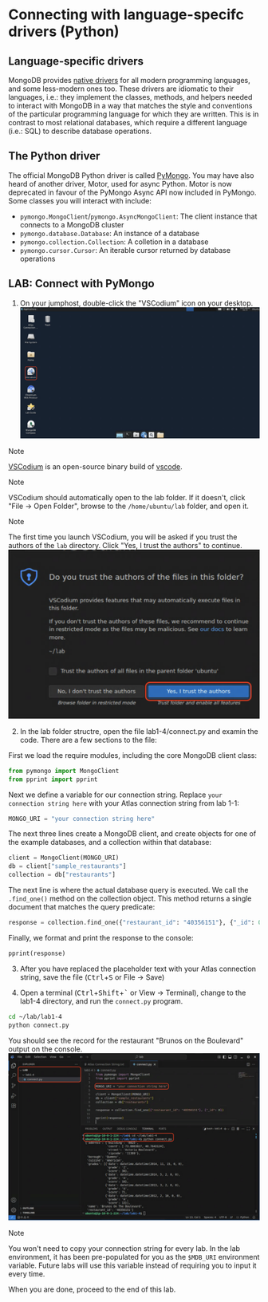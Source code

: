 # Connecting with language-specifc drivers (Python)

## Language-specific drivers
MongoDB provides [native drivers](https://www.mongodb.com/docs/drivers/) 
for all modern programming languages, and some less-modern ones too. These 
drivers are idiomatic to their languages, i.e.: they implement the classes,
methods, and helpers needed to interact with MongoDB in a way that matches the
style and conventions of the particular programming language for which they
are written. This is in contrast to most relational databases, which require a
different language (i.e.: SQL) to describe database operations.

## The Python driver
The official MongoDB Python driver is called 
[PyMongo](https://www.mongodb.com/docs/languages/python/). You may have also heard
of another driver, Motor, used for async Python. Motor is now deprecated in
favour of the PyMongo Async API now included in PyMongo. Some classes you will
interact with include:

- `pymongo.MongoClient`/`pymongo.AsyncMongoClient`: The client instance that 
  connects to a MongoDB cluster
- `pymongo.database.Database`: An instance of a database
- `pymongo.collection.Collection`: A colletion in a database
- `pymongo.cursor.Cursor`: An iterable cursor returned by database operations

## LAB: Connect with PyMongo

1. On your jumphost, double-click the "VSCodium" icon on your desktop.
  ![Desktop showing the VSCodium Icon](images/vscodium-icon.png)

  > [!NOTE]
  > [VSCodium](https://vscodium.com/) is an open-source binary build of [vscode](https://github.com/Microsoft/vscode).

  > [!NOTE] 
  > VSCodium should automatically open to the lab folder. If it 
    doesn't, click "File -> Open Folder", browse to the `/home/ubuntu/lab`
    folder, and open it.

  > [!NOTE] 
  > The first time you launch VSCodium, you will be asked if you
    trust the authors of the `lab` directory. Click "Yes, I trust the authors"
    to continue.
    ![Folder trust dialog](images/codium-trust-authors.png)

2. In the lab folder structre, open the file lab1-4/connect.py and examin the code.
  There are a few sections to the file:

  First we load the require modules, including the core MongoDB client class:
  ```python
  from pymongo import MongoClient
  from pprint import pprint
  ```

  Next we define a variable for our connection string. Replace 
  `your connection string here` with your Atlas connection string from lab 1-1:
  ```python
  MONGO_URI = "your connection string here"
  ```

  The next three lines create a MongoDB client, and create objects for one of
  the example databases, and a collection within that database:
  ```python
  client = MongoClient(MONGO_URI)
  db = client["sample_restaurants"]
  collection = db["restaurants"]
  ```

  The next line is where the actual database query is executed. We call the
  `.find_one()` method on the collection object. This method returns a single
  document that matches the query predicate:
  ```python
  response = collection.find_one({"restaurant_id": "40356151"}, {"_id": 0})
  ```

  Finally, we format and print the response to the console:
  ```python
  pprint(response)
  ```

3. After you have replaced the placeholder text with your Atlas connection
  string, save the file (<kbd>Ctrl</kbd>+<kbd>S</kbd> or File -> Save)

4. Open a terminal (<kbd>Ctrl</kbd>+<kbd>Shift</kbd>+<kbd>\`</kbd> or View -> Terminal), change to the lab1-4
  directory, and run the `connect.py` program.
  ```bash
  cd ~/lab/lab1-4
  python connect.py
  ```

  You should see the record for the restaurant "Brunos on the Boulevard" output
  on the console.
  ![Successful run of lab 1-4](images/lab-1-4-output.png)

> [!NOTE]
> You won't need to copy your connection string for every lab. In the lab environment, it has been pre-populated for you as the `$MDB_URI` environment variable. Future labs will use this variable instead of requiring you to input it every time.

When you are done, proceed to the end of this lab.